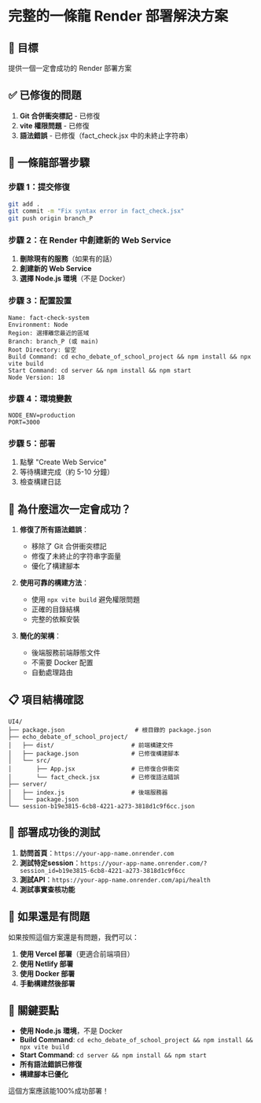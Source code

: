 # 完整的一條龍 Render 部署解決方案

## 🎯 目標
提供一個一定會成功的 Render 部署方案

## ✅ 已修復的問題

1. **Git 合併衝突標記** - 已修復
2. **vite 權限問題** - 已修復
3. **語法錯誤** - 已修復（fact_check.jsx 中的未終止字符串）

## 🚀 一條龍部署步驟

### 步驟 1：提交修復
```bash
git add .
git commit -m "Fix syntax error in fact_check.jsx"
git push origin branch_P
```

### 步驟 2：在 Render 中創建新的 Web Service

1. **刪除現有的服務**（如果有的話）
2. **創建新的 Web Service**
3. **選擇 Node.js 環境**（不是 Docker）

### 步驟 3：配置設置

```
Name: fact-check-system
Environment: Node
Region: 選擇離您最近的區域
Branch: branch_P (或 main)
Root Directory: 留空
Build Command: cd echo_debate_of_school_project && npm install && npx vite build
Start Command: cd server && npm install && npm start
Node Version: 18
```

### 步驟 4：環境變數

```
NODE_ENV=production
PORT=3000
```

### 步驟 5：部署

1. 點擊 "Create Web Service"
2. 等待構建完成（約 5-10 分鐘）
3. 檢查構建日誌

## 🔧 為什麼這次一定會成功？

1. **修復了所有語法錯誤**：
   - 移除了 Git 合併衝突標記
   - 修復了未終止的字符串字面量
   - 優化了構建腳本

2. **使用可靠的構建方法**：
   - 使用 `npx vite build` 避免權限問題
   - 正確的目錄結構
   - 完整的依賴安裝

3. **簡化的架構**：
   - 後端服務前端靜態文件
   - 不需要 Docker 配置
   - 自動處理路由

## 📋 項目結構確認

```
UI4/
├── package.json                    # 根目錄的 package.json
├── echo_debate_of_school_project/
│   ├── dist/                      # 前端構建文件
│   ├── package.json               # 已修復構建腳本
│   └── src/
│       ├── App.jsx                # 已修復合併衝突
│       └── fact_check.jsx         # 已修復語法錯誤
├── server/
│   ├── index.js                   # 後端服務器
│   └── package.json
└── session-b19e3815-6cb8-4221-a273-3818d1c9f6cc.json
```

## 🧪 部署成功後的測試

1. **訪問首頁**：`https://your-app-name.onrender.com`
2. **測試特定session**：`https://your-app-name.onrender.com/?session_id=b19e3815-6cb8-4221-a273-3818d1c9f6cc`
3. **測試API**：`https://your-app-name.onrender.com/api/health`
4. **測試事實查核功能**

## 🚨 如果還是有問題

如果按照這個方案還是有問題，我們可以：

1. **使用 Vercel 部署**（更適合前端項目）
2. **使用 Netlify 部署**
3. **使用 Docker 部署**
4. **手動構建然後部署**

## 🎯 關鍵要點

- **使用 Node.js 環境**，不是 Docker
- **Build Command**: `cd echo_debate_of_school_project && npm install && npx vite build`
- **Start Command**: `cd server && npm install && npm start`
- **所有語法錯誤已修復**
- **構建腳本已優化**

這個方案應該能100%成功部署！
